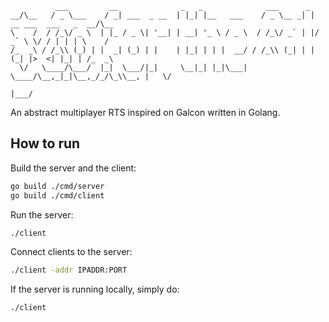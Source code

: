 
```
          ___         __              _   _              ___      _                         
__/\__   / _ \___    / _| ___  _ __  | |_| |__   ___    / _ \__ _| | __ ___  ___   _  __/\__
\    /  / /_\/ _ \  | |_ / _ \| '__| | __| '_ \ / _ \  / /_\/ _` | |/ _` \ \/ / | | | \    /
/_  _\ / /_\\ (_) | |  _| (_) | |    | |_| | | |  __/ / /_\\ (_| | | (_| |>  <| |_| | /_  _\
  \/   \____/\___/  |_|  \___/|_|     \__|_| |_|\___| \____/\__,_|_|\__,_/_/\_\\__, |   \/  
                                                                               |___/        
```

An abstract multiplayer RTS inspired on Galcon written in Golang.


How to run
----------

Build the server and the client:

```bash
go build ./cmd/server
go build ./cmd/client
```

Run the server:

```bash
./client
```

Connect clients to the server:

```bash
./client -addr IPADDR:PORT
```

If the server is running locally, simply do:

```bash
./client
```
